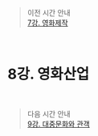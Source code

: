 > 이전 시간 안내  
> [7강. 영화제작](./07_Movie_Production.md)  

<br>

# 8강. 영화산업  

<br>

> 다음 시간 안내  
> [9강. 대중문화와 관객](./09_Pop_culture_and_audience.md)  
